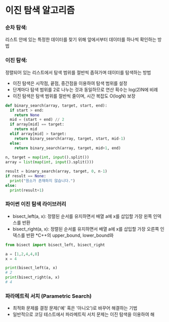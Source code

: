 # 이진 탐색 알고리즘
### 순차 탐색: 
리스트 안에 있는 특정한 데이터를 찾기 위해 앞에서부터 데이터를 하나씩 확인하는 방법
### 이진 탐색: 
정렬되어 있는 리스트에서 탐색 범위를 절반씩 좁혀가며 데이터를 탐색하는 방법
- 이진 탐색은 시작점, 끝점, 중간점을 이용하여 탐색 범위를 설정
- 단계마다 탐색 범위를 2로 나누는 것과 동일하므로 연산 획수는 log(2)N에 비례
- 이진 탐색은 탐색 범위를 절반씩 줄이며, 시간 복잡도 O(logN) 보장

```python
def binary_search(array, target, start, end):
  if start > end:
    return None
  mid = (start + end) // 2
  if array[mid] == target:
    return mid
  elif array[mid] > target:
    return binary_search(array, target, start, mid-1)
  else:
    return binary_search(array, target, mid+1, end)
  
n, target = map(int, input().split())
array = list(map(int, input().split()))

result = binary_search(array, target, 0, n-1)
if result == None:
  print("원소가 존재하지 않습니다.")
else:
  print(result+1)
```

### 파이썬 이진 탐색 라이브러리
- bisect_left(a, x): 정렬된 순서를 유지하면서 배열 a에 x를 삽입할 가장 왼쪽 인덱스를 반환
- bisect_right(a, x): 정렬된 순서를 유지하면서 배열 a에 x를 삽입할 가장 오른쪽 인덱스를 반환
*C++의 upper_bound, lower_bound와 

```python
from bisect import bisect_left, bisect_right

a = [1,2,4,4,8]
x = 4

print(bisect_left(a, x)
# 2
print(bisect_right(a, x)
# 4
```

### 파라메트릭 서치 (Parametric Search)
- 최적화 문제를 결정 문제('예' 혹은 '아니오')로 바꾸어 해결하는 기법
- 일반적으로 코딩 테스트에서 파라메트릭 서치 문제는 이진 탐색을 이용하여 해
